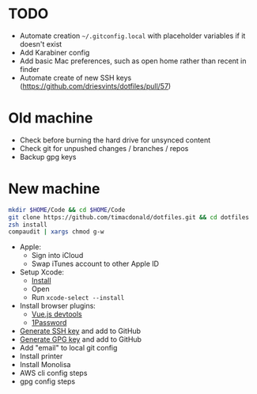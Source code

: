 # TODO
- Automate creation `~/.gitconfig.local` with placeholder variables if it doesn't exist
- Add Karabiner config
- Add basic Mac preferences, such as open home rather than recent in finder
- Automate create of new SSH keys (https://github.com/driesvints/dotfiles/pull/57)

# Old machine
- Check before burning the hard drive for unsynced content
- Check git for unpushed changes / branches / repos
- Backup gpg keys

# New machine

```sh
mkdir $HOME/Code && cd $HOME/Code
git clone https://github.com/timacdonald/dotfiles.git && cd dotfiles
zsh install
compaudit | xargs chmod g-w
```

- Apple:
  - Sign into iCloud
  - Swap iTunes account to other Apple ID
- Setup Xcode:
  - [Install](https://apps.apple.com/au/app/xcode/id497799835?mt=12)
  - Open 
  - Run `xcode-select --install`
- Install browser plugins:
  - [Vue.js devtools](https://addons.mozilla.org/en-US/firefox/addon/vue-js-devtools/)
  - [1Password](https://1password.com/browsers/firefox/)
- [Generate SSH key](https://docs.github.com/en/github/authenticating-to-github/generating-a-new-ssh-key-and-adding-it-to-the-ssh-agent) and add to GitHub
- [Generate GPG key](https://docs.github.com/en/github/authenticating-to-github/generating-a-new-gpg-key) and add to GitHub
- Add "email" to local git config
- Install printer
- Install Monolisa
- AWS cli config steps
- gpg config steps
